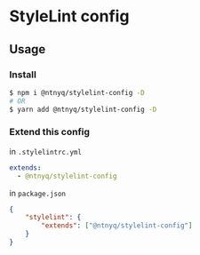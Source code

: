 # StyleLint config

## Usage

### Install

```bash
$ npm i @ntnyq/stylelint-config -D
# OR
$ yarn add @ntnyq/stylelint-config -D
```

### Extend this config

in `.stylelintrc.yml`

```yaml
extends:
  - @ntnyq/stylelint-config
```

in `package.json`

```json
{
    "stylelint": {
        "extends": ["@ntnyq/stylelint-config"]
    }
}
```
